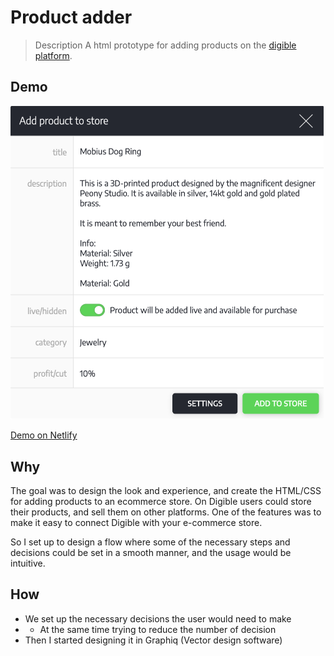 # Product adder

> Description
> A html prototype for adding products on the [digible platform](https://www.digible.net).

## Demo

<img src="https://raw.githubusercontent.com/johann1301h/productAdder/master/Screenshot.png" alt="Screenshot" width="501px" title="This  is just a screenshot, click the demo link to see it in action." />

[Demo on Netlify](digible-product-adder.netlify.com)

## Why

The goal was to design the look and experience, and create the HTML/CSS for adding products to an ecommerce store. 
On Digible users could store their products, and sell them on other platforms. 
One of the features was to make it easy to connect Digible with your e-commerce store.

So I set up to design a flow where some of the necessary steps and decisions could be set in a smooth manner, and the usage would be intuitive.

## How

* We set up the necessary decisions the user would need to make
* * At the same time trying to reduce the number of decision
* Then I started designing it in Graphiq (Vector design software)
